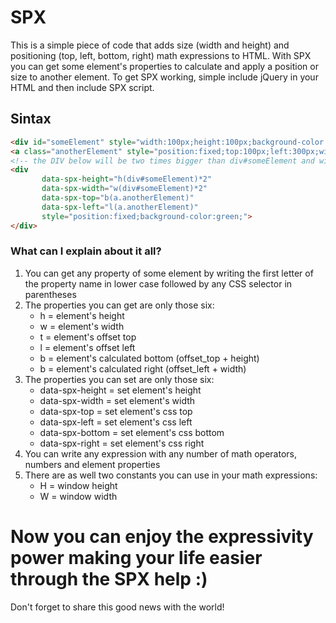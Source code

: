 # SPX
This is a simple piece of code that adds size (width and height) and positioning (top, left, bottom, right) math expressions to HTML. With SPX you can get some element's properties to calculate and apply a position or size to another element. To get SPX working, simple include jQuery in your HTML and then include SPX script.

## Sintax
```html
<div id="someElement" style="width:100px;height:100px;background-color:blue;">
<a class="anotherElement" style="position:fixed;top:100px;left:300px;width:20px;height:20px;background-color:red;">
<!-- the DIV below will be two times bigger than div#someElement and will be placed below a.anotherElement !-->
<div
       data-spx-height="h(div#someElement)*2"
       data-spx-width="w(div#someElement)*2"
       data-spx-top="b(a.anotherElement)"
       data-spx-left="l(a.anotherElement)"
       style="position:fixed;background-color:green;">
</div>
```
### What can I explain about it all?
1. You can get any property of some element by writing the first letter of the property name in lower case followed by any CSS selector in parentheses
2. The properties you can get are only those six:
    * h = element's height
    * w = element's width
    * t = element's offset top
    * l = element's offset left
    * b = element's calculated bottom (offset_top + height) 
    * b = element's calculated right (offset_left + width)
3. The properties you can set are only those six:
    * data-spx-height = set element's height
    * data-spx-width = set element's width
    * data-spx-top = set element's css top
    * data-spx-left = set element's css left
    * data-spx-bottom = set element's css bottom
    * data-spx-right = set element's css right
4. You can write any expression with any number of math operators, numbers and element properties
5. There are as well two constants you can use in your math expressions:
    * H = window height
    * W = window width

# Now you can enjoy the expressivity power making your life easier through the SPX help :)
Don't forget to share this good news with the world!


